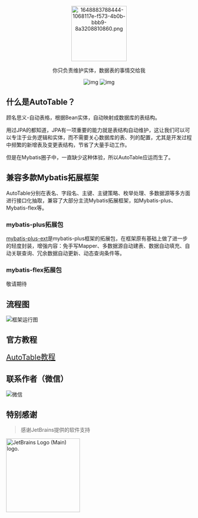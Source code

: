 <p align="center"><img src="https://s2.loli.net/2024/01/31/iPeLJUqVBQKwFbI.png" alt="1648883788444-1068117e-f573-4b0b-bbb9-8a3208810860.png" width="150px" /></p>


<p align="center">你只负责维护实体，数据表的事情交给我</p>

<p align="center">
<img src="https://img.shields.io/maven-central/v/com.baomidou/mybatis-plus.svg?style=for-the-badge" alt="img" /> 
<img src="https://img.shields.io/badge/license-Apache 2-4EB1BA.svg?style=for-the-badge" alt="img" />
</p>




## 什么是AutoTable？

顾名思义-自动表格，根据Bean实体，自动映射成数据库的表结构。

用过JPA的都知道，JPA有一项重要的能力就是表结构自动维护，这让我们可以可以专注于业务逻辑和实体，而不需要关心数据库的表、列的配置，尤其是开发过程中频繁的新增表及变更表结构，节省了大量手动工作。

但是在Mybatis圈子中，一直缺少这种体验，所以AutoTable应运而生了。

## 兼容多款Mybatis拓展框架

AutoTable分别在表名、字段名、主键、主键策略、枚举处理、多数据源等多方面进行接口化抽取，兼容了大部分主流Mybatis拓展框架，如Mybatis-plus、Mybatis-flex等。

### mybatis-plus拓展包

<a href="https://gitee.com/tangzc/mybatis-plus-ext" target="_blank">mybatis-plus-ext</a>是mybatis-plus框架的拓展包，在框架原有基础上做了进一步的轻度封装，增强内容：免手写Mapper、多数据源自动建表、数据自动填充、自动关联查询、冗余数据自动更新、动态查询条件等。

### mybatis-flex拓展包

敬请期待

## 流程图

![框架运行图](https://autotable.tangzc.com/flow.png)

## 官方教程

<a style="font-size:20px" href="https://autotable.tangzc.com" target="_blank">AutoTable教程</a>

## 联系作者（微信）

![微信](https://autotable.tangzc.com/wechat.png)

## 特别感谢
> 感谢JetBrains提供的软件支持

<img width="200" src="https://resources.jetbrains.com/storage/products/company/brand/logos/jb_beam.png" alt="JetBrains Logo (Main) logo.">
